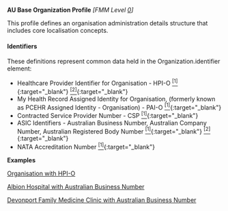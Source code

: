 **AU Base Organization Profile** *[FMM Level [0](http://build.fhir.org/versions.html#maturity)]*

This profile defines an organisation administration details structure that includes core localisation concepts.

#### Identifiers
These definitions represent common data held in the Organization.identifier element:
* Healthcare Provider Identifier for Organisation - HPI-O [<sup>[1]</sup>](http://ns.electronichealth.net.au/id/hi/hpio/1.0/index.html){:target="_blank"} [<sup>[2]</sup>](http://meteor.aihw.gov.au/content/index.phtml/itemId/426830){:target="_blank"}
* My Health Record Assigned Identity for Organisation, (formerly known as PCEHR Assigned Identity - Organisation) - PAI-O [<sup>[1]</sup>](http://ns.electronichealth.net.au/id/pcehr/paio/1.0/index.html){:target="_blank"}
* Contracted Service Provider Number - CSP [<sup>[1]</sup>](http://ns.electronichealth.net.au/id/hi/csp/1.0/index.html){:target="_blank"}
* ASIC Identifiers - Australian Business Number, Australian Company Number, Australian Registered Body Number [<sup>[1]</sup>](https://www.abr.business.gov.au/HelpAbnFormat.aspx){:target="_blank"} [<sup>[2]</sup>](http://asic.gov.au/for-business/registering-a-company/steps-to-register-a-company/australian-company-numbers/australian-company-number-digit-check){:target="_blank"}
* NATA Accreditation Number [<sup>[1]</sup>](http://hl7.org.au/id/nata-accreditation/index.html){:target="_blank"}

**Examples**

[Organisation with HPI-O](Organization-example0.html)

[Albion Hospital with Australian Business Number](Organization-example1.html)

[Devonport Family Medicine Clinic with Australian Business Number](Organization-example3.html)


